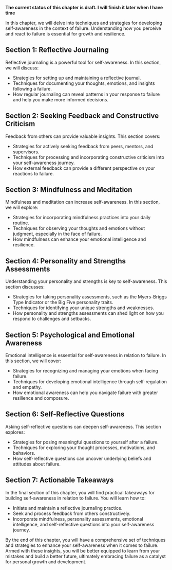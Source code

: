 **The current status of this chapter is draft. I will finish it later when I have time**

In this chapter, we will delve into techniques and strategies for developing self-awareness in the context of failure. Understanding how you perceive and react to failure is essential for growth and resilience.

Section 1: Reflective Journaling
--------------------------------

Reflective journaling is a powerful tool for self-awareness. In this section, we will discuss:

* Strategies for setting up and maintaining a reflective journal.
* Techniques for documenting your thoughts, emotions, and insights following a failure.
* How regular journaling can reveal patterns in your response to failure and help you make more informed decisions.

Section 2: Seeking Feedback and Constructive Criticism
------------------------------------------------------

Feedback from others can provide valuable insights. This section covers:

* Strategies for actively seeking feedback from peers, mentors, and supervisors.
* Techniques for processing and incorporating constructive criticism into your self-awareness journey.
* How external feedback can provide a different perspective on your reactions to failure.

Section 3: Mindfulness and Meditation
-------------------------------------

Mindfulness and meditation can increase self-awareness. In this section, we will explore:

* Strategies for incorporating mindfulness practices into your daily routine.
* Techniques for observing your thoughts and emotions without judgment, especially in the face of failure.
* How mindfulness can enhance your emotional intelligence and resilience.

Section 4: Personality and Strengths Assessments
------------------------------------------------

Understanding your personality and strengths is key to self-awareness. This section discusses:

* Strategies for taking personality assessments, such as the Myers-Briggs Type Indicator or the Big Five personality traits.
* Techniques for identifying your unique strengths and weaknesses.
* How personality and strengths assessments can shed light on how you respond to challenges and setbacks.

Section 5: Psychological and Emotional Awareness
------------------------------------------------

Emotional intelligence is essential for self-awareness in relation to failure. In this section, we will cover:

* Strategies for recognizing and managing your emotions when facing failure.
* Techniques for developing emotional intelligence through self-regulation and empathy.
* How emotional awareness can help you navigate failure with greater resilience and composure.

Section 6: Self-Reflective Questions
------------------------------------

Asking self-reflective questions can deepen self-awareness. This section explores:

* Strategies for posing meaningful questions to yourself after a failure.
* Techniques for exploring your thought processes, motivations, and behaviors.
* How self-reflective questions can uncover underlying beliefs and attitudes about failure.

Section 7: Actionable Takeaways
-------------------------------

In the final section of this chapter, you will find practical takeaways for building self-awareness in relation to failure. You will learn how to:

* Initiate and maintain a reflective journaling practice.
* Seek and process feedback from others constructively.
* Incorporate mindfulness, personality assessments, emotional intelligence, and self-reflective questions into your self-awareness journey.

By the end of this chapter, you will have a comprehensive set of techniques and strategies to enhance your self-awareness when it comes to failure. Armed with these insights, you will be better equipped to learn from your mistakes and build a better future, ultimately embracing failure as a catalyst for personal growth and development.

